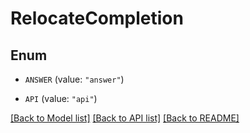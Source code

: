 # RelocateCompletion

## Enum

* `ANSWER` (value: `"answer"`)

* `API` (value: `"api"`)

[[Back to Model list]](../README.md#documentation-for-models) [[Back to API list]](../README.md#documentation-for-api-endpoints) [[Back to README]](../README.md)
